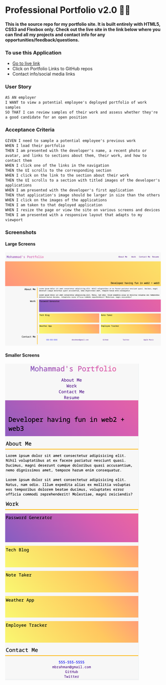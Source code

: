 # Professional Portfolio v2.0 :unicorn::martial_arts_uniform:

#### This is the source repo for my portfolio site. It is built entirely with HTML5, CSS3 and Flexbox only. Check out the live site in the link below where you can find all my projects and contact info for any opportunities/feedback/questions.

### To use this Application

- [Go to live link](https://mrahma04.github.io/professional-portfolio-v2.0/)
- Click on Portfolio Links to GitHub repos
- Contact info/social media links

### User Story

```
AS AN employer
I WANT to view a potential employee's deployed portfolio of work samples
SO THAT I can review samples of their work and assess whether they're a good candidate for an open position
```

### Acceptance Criteria

```
GIVEN I need to sample a potential employee's previous work
WHEN I load their portfolio
THEN I am presented with the developer's name, a recent photo or avatar, and links to sections about them, their work, and how to contact them
WHEN I click one of the links in the navigation
THEN the UI scrolls to the corresponding section
WHEN I click on the link to the section about their work
THEN the UI scrolls to a section with titled images of the developer's applications
WHEN I am presented with the developer's first application
THEN that application's image should be larger in size than the others
WHEN I click on the images of the applications
THEN I am taken to that deployed application
WHEN I resize the page or view the site on various screens and devices
THEN I am presented with a responsive layout that adapts to my viewport
```

### Screenshots

#### Large Screens
![](./assets/img/2022-04-24-03-59-31.png)
#### Smaller Screens
![](./assets/img/2022-04-24-04-15-48.png)